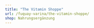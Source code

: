 ```yaml
---
title: "The Vitamin Shoppe"
url: /fuquay-varina/the-vitamin-shoppe/
shop: Nahrungsergänzung
---
```

